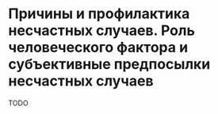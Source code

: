 # Причины и профилактика несчастных случаев. Роль человеческого фактора и субъективные пред­посылки несчастных случаев

TODO

